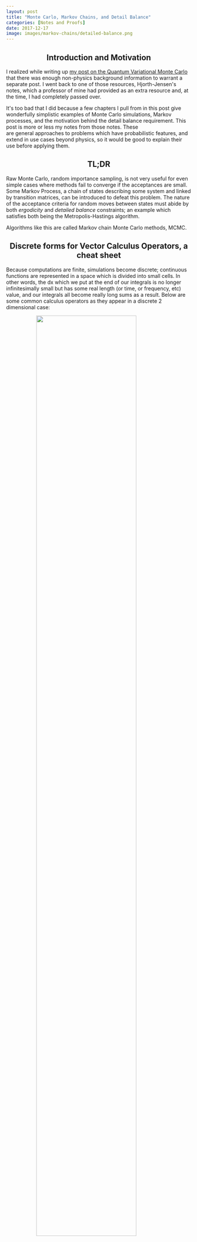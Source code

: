 ```yaml
---
layout: post
title: "Monte Carlo, Markov Chains, and Detail Balance"
categories: [Notes and Proofs]
date: 2017-12-17
image: images/markov-chains/detailed-balance.png
---
```


<script type="text/x-mathjax-config">
MathJax.Hub.Config({
  CommonHTML: { scale: 150 },
  tex2jax: {inlineMath: [['$','$'], ['\\(','\\)']]}
});
</script>
<script type="text/javascript" async
src="https://cdnjs.cloudflare.com/ajax/libs/mathjax/2.7.0/MathJax.js?config=TeX-AMS-MML_HTMLorMML" type="text/javascript"></script>

<h2 align="center">Introduction and Motivation</h2>	

I realized while writing up [my post on the Quantum Variational Monte Carlo](https://kyle-lewis.github.io/physics/cuda/2017/07/19/Variational-Monte-Carlo-in-QM.html ) that there was enough non-physics background information to warrant a separate post. I went back to one of those resources, Hjorth-Jensen's notes, which a professor of mine had provided as an extra resource and, at the time, I had completely passed over.

It's too bad that I did because a few chapters I pull from in this post give wonderfully simplistic examples of Monte Carlo simulations, Markov processes, and the motivation behind the detail balance requirement. This post is more or less my notes from those notes. These are general approaches to problems which have probabilistic features, and extend in use cases beyond physics, so it would be good to explain their use before applying them.

<h2 align="center">TL;DR</h2>

Raw Monte Carlo, random importance sampling, is not very useful for even simple cases where methods fail to converge if the acceptances are small. Some Markov Process, a chain of states describing some system and linked by transition matrices, can be introduced to defeat this problem. The nature of the acceptance criteria for random moves between states must abide by both *ergodicity* and *detailed balance* constraints; an example which satisfies both being the Metropolis-Hastings algorithm.

Algorithms like this are called Markov chain Monte Carlo methods, MCMC.

<h2 align="center">Discrete forms for Vector Calculus Operators, a cheat sheet</h2>

Because computations are finite, simulations become discrete; continuous functions are represented in a space which is divided into small cells. In other words, the dx which we put at the end of our integrals is no longer infinitesimally small but has some real length (or time, or frequency, etc) value, and our integrals all become really long sums as a result. Below are some common calculus operators as they appear in a discrete 2 dimensional case:

<figure>
	<img src="{{site.baseurl}}/images/markov-chains/discreteoperatorsunaltered1.png" style="padding-bottom:0.5em; width:80%; max-width:800px; margin-left:auto; margin-right:auto; display:block;" />
	<figcaption style="text-align:center;"></figcaption>
</figure>

Which I borrowed from [a chapter of Nvidias cuda gems book](http://meatfighter.com/fluiddynamics/GPU_Gems_Chapter_38.pdf) to avoid the Latex work. I promise that thinking about these for a minute to check that they make sense is worth anyone's time here.

<h2 align="center">Markov Chains, Discretized Diffusion example</h2>

We can apply a Markov chain to random walks simulating the evolution described by the diffusion equation:

<div style="font-size: 150%;">
	$$ \frac{\partial w(x, t)}{\partial t} = D \frac{\partial^2 w(x,t)}{\partial x^2} $$
</div>
where

<div style="font-size: 150%;">
	$$ w(x, t)\partial x $$
</div>
is the probability of finding a particle in some discrete region dx and at some time t. It is the classical equivalent of the wavefunction I discuss in the variational monte carlo project.

The *chain* in a Markov chain is a chain between states of a system. The states of *our* system, for example, can be simply the set of [0, 1] values indicating the position of a particle on a discrete lattice in one dimensional space, with divisions of length $l$

<figure>
	<img src="{{site.baseurl}}/images/markov-chains/discretelineplot.png" style="padding-bottom:0.5em; width:80%; margin-left:auto; max-width:600px; margin-right:auto; display:block;" />
	<figcaption style="text-align:center;"></figcaption>
</figure>

Additionally, we can introduce a probability that the particle will will move right or left by the distance l, Pl, and Pr during some (also discretized) time step $\Delta t = \epsilon$. This can be written:

<div style="font-size: 150%;">
	$$ W_{ij} (\epsilon) = w(il - jl, \epsilon) $$
</div>

where:

<div style="font-size: 150%;">
	$$ w(il - jl, \epsilon) = 
		\begin{cases}
			\frac{1}{2} & \text{if $|i - j| = 1$} 
			0 & \text{otherwise}
		\end{cases}
	$$
</div>

The PDF at any later timestep t is generated by applying the transition function w, n times to the state, where n is the number of discrete timesteps to walk through. We can represent the transition in matrix form:

<div style="font-size: 150%;">
	$$ w^n(\epsilon)_{ij} = w(il - jl, n\epsilon) $$
</div>

and therefore:
<div style="font-size: 150%;">
	$$ \vec{w}(n\epsilon) = \hat W(\epsilon) \vec{w}(0) $$
</div>

Our transition matrix looks like the combination of two matrices which represent right moves $\hat{R}$ and left moves $\hat{L}$ and we apply it to our state with the point at zero:

<div style="font-size: 150%;">

	$$ \begin{pmatrix}
	0 & \frac{1}{2} & 0 & 0 & 0 \\\
	\frac{1}{2} & 0 & \frac{1}{2} & 0 & 0 \\\
	0 & \frac{1}{2} & 0 & \frac{1}{2} & 0 \\\
	0 & 0 & \frac{1}{2} & 0 & \frac{1}{2} \\\
	0 & 0 & 0 & \frac{1}{2} & 0 \\\
	\end{pmatrix}
	$$

</div>

This sort transition matrix is sometimes called a Markov matrix, a Probability matrix, or a Stochastic matrix. Note that because all rows and all columns sum to 1 the transition preserves the number of particles in the state. The continued application a Markov matrix forms a Markov chain of states.

Many applications of our transition matrix, written in the Left+Right form:

<div style="font-size: 150%;">
$$ \hat{w}(\epsilon) = \frac{1}{2}(\hat{L} + \hat{R}) $$
</div>

<div style="font-size: 150%;">
$$ \hat{w}^2(2\epsilon) = \frac{1}{4}(\hat{L}^2 + \hat{R}^2 + 2\hat{R}\hat{L}) $$
</div>

<div style="font-size: 150%;">
$$ \hat{w}^2(3\epsilon) = \frac{1}{8}(\hat{L}^3 + \hat{R}^3 + 3\hat{R}^2\hat{L} + 3\hat{R}\hat{L}^2) $$
</div>
or, using binomial coefficients we can represent n timesteps:

<div style="font-size: 150%;">
	$$
	\hat{W}^n(n\epsilon) = \frac{1}{2^n}\sum_{k=0}^n {n \choose k} \hat{R}^k\hat{L}^{n-k}
	$$
</div>

Where the 2^n term is a normalization factor. Moving from states i to j:

<div style="font-size: 150%;">
	$$
	W(il - jl, n\epsilon) = 
	\begin{cases}
		\frac{1}{2^n}{n \choose \frac{1}{2}(n + i + j)} & |i - j| \le n \\
		0 & \text{otherwise}
	\end{cases}
	$$
</div>

Which just says that some probability exists for the particle to be found at a location as long as the location is within the maximum range the particle could have reached by that time. If the particle starts at zero the PDF for locations i becomes:

<div style="font-size: 150%;">
	$$
	\hat{w_i}(n\epsilon) = \frac{1}{2^n}{n \choose \frac{1}{2}(n + i)}
	$$
</div>

Converting $i$'s to $xl$'s and $n\epsilon$ to $t$, and using the recursion relation for binomial coefficients:

<div style="font-size: 150%;">
	$$
	w(x, t + \epsilon) = 
		\frac{1}{2}w(x + l, t) + \frac{1}{2}w(x - l,t)
	$$
</div>

Which makes sense, the probability to find a particle at position x in the next time step would only be non-zero if there was a particle currently to the right or left. Subtracting w(x, t + e) to get the time derivative on the left side, and multiplying by the proper unit signature:

<div style="font-size: 150%;">
	$$
	\frac{w(x, t + \epsilon) - w(x,t)}{\epsilon} = 
		\frac{l^2}{2\epsilon}\frac{w(x + l,t) - 2w(x,t) + w(x - l,t)}{l^2}
	$$
</div>

Looking at the cheat sheet for the gradient and laplacian discrete forms (and removing the extra terms because this is a 1D case) we've recovered exactly the discrete form of the diffusion equation from the application of our transition matrix. So, a Markov chain approximates a real physical process given enough states and a small enough time step.

<h2 align="center">Detailed Balance</h2>

Recreating diffusion isn't all too interesting because the equilibrium state, when our transformation matrix has been applied an "infinite" number of times, is just equal probability everywhere. What if we wan't to achieve some other final distribution? It turns out we can just fine as long as we are looking for equilibrium states of a particular system, and in fact with a few restrictions on our Markov chain we can get to distributions which otherwise would require an intractable amount of computation.

Generally we've been able to say this of our state:

<div style="font-size: 150%;">
	$$ \vec{w}(t + 1) = \hat{W}\vec{w}(t) $$
</div>	

The state in the next time step is acquired by applying the transformation matrix to the previous timestep. An equilibrium will have been reached when repeated application of the matrix yields no change. e.g.

<div style="font-size: 150%;">
$$ \vec{w}(t = \infty) = \hat{W}\vec{w}(t = \infty) $$
</div>

For our Markov process to reach equilibrium we require some set of states which have no net flow of probability. I'll draw this out first:

<figure>
	<img src="{{site.baseurl}}/images/markov-chains/detailed-balance.png" style="padding-bottom:0.5em; width:80%; margin-left:auto; max-width:600px; margin-right:auto; display:block;" />
	<figcaption style="text-align:center;"></figcaption>
</figure>

In this cycle of states, which could have easily included more than two states, there is no net flow of probability (or whatever it is your states are measuring!) between any pair of states. You might think of this as the equivalent of some chemical equilibrium in a reaction. This is the detailed balance condition that we want to impose on our process. Another way of describing this would be to say that a particular Markov chain is reversible. 

Writing this out:

<div style="font-size: 150%;">
	$$W(j \rightarrow i)w_j = W(i \rightarrow j)w_i$$
</div>

or in the form of a ratio as we will use it:

<div style="font-size: 150%;">
	$$\frac{W(j \rightarrow i)}{W(i \rightarrow j)} = \frac{w_i}{w_j}$$
</div>

Again, for any state $i$, to and from any other state $j$.

<h2 align="center">An example application to the Boltzmann Distribution using the Metropolis-Hastings algorithm</h2>

To demonstrate the use of detailed balance in a markov process we can apply the concepts to generate the Boltzmann distribution. The Boltzmann distribution describes the probability of finding a microstate of particles (classically of some gas) with a certain energy $E_i$. It looks like:

<div style="font-size: 150%;">
	$$ w_i = \frac{e^{- \beta(E_i)}}{Z} $$
</div>

The states that we are dealing with now are much larger and more complex than the one dimensional single particle. Now we can think of some large distribution of particles in three dimensions, with each possible configuration of particles (within some discretization scheme) making up our explorable "state space".

$Z$, the partition function, is a normalization coefficient which is the sum of all probabilities across all possible microstates of the system. There are essentially an infinite number of microstates for these systems so brute force population of the distribution via Monte Carlo would be pretty ineffective. However, we know the equilibrium will satisfy the detail balance condition, and so we can select for random movements between states which maintain the detail balance ratio which we described in the previous section. Doing so will bring us to the "solved" equilibrium state without ever having to explicitly integrate over all possible states.

What i'm describing is the acceptance criteria used in the Metropolis algorithm. Given that a Markov process must satisfy a detail balance ratio, for the Boltzmann distribution this means:

<div style="font-size: 150%;">
	$$ \frac{w_i}{w_j} = e^{- \beta(E_i - E_j)} $$
</div>

And so, when applying randomized transitions to the state, we want our acceptance rate to conform to this ratio. This "guides" our state transitions towards the equilibrium described by Boltzmann.

So if we make random moves among the particles in the system, and accept/deny those moves based on the criteria:

<div style="font-size: 150%;">
	$$ \frac{A(j \rightarrow i)}{A(i \rightarrow j)} = e^{- \beta(E_i - E_j)} $$
</div>

Where $A$ is an acceptance rate for the move between states $i$ and $j$.

We know systems in equilibrium will inhabit the lowest energy states available to them, and so a simple test would be to only accept random state changes which lower the energy. This *would* give give us solutions, but would get stuck in any local minima which exist in our state space, generally speaking. This is another way of saying that such a simple acceptance criteria would violate [ergodicity](https://en.wikipedia.org/wiki/Ergodicity). Even given an infinite amount of computing time, we would not explore *all* available states and therefore never be sure that we had found the correct solution rather than a local minimum.

To make our Markov chain abide by this ergodic constraint we must accept moves which do not lower the energy of the state as well, but with a probability which corresponds to the ratio described by the detail balance condition. Detail balance gives us the proper form of the equilibrium distribution, ergodicity ensures that the chain does not get stuck forming that distribution in a local minima. That sums up the Metropolis algorithm, which reads:

<div style="font-size: 150%;">
	$$
	A(j \rightarrow i) = 
		\begin{cases}
			e^{- \beta(E_i - E_j)} & E_i - E_j > 0 \\
			1 & \text{otherwise}
		\end{cases}
	$$
</div>

To summarize, the Metropolis algorithm is an implementation of a Markov chain which abides by certain constraints such as detailed balance. The detail balance condition one comes up with determines the equilibrium state the chain trends towards, and you can use such a condition to find distributions which would have been intractable by brute force integration or Monte Carlo sampling.

Keep in mind that this is just one sample application. You can see an application of the Metropolis algorithm in [my follow up post on the Quantum Variational Monte Carlo](https://kyle-lewis.github.io/physics/cuda/2017/07/19/Variational-Monte-Carlo-in-QM.html)

<h2 align="center">References</h2>

- Morten Hjorth-Jensen's <a href="http://www.uio.no/studier/emner/matnat/fys/FYS3150/h09/undervisningsmateriale/Lecture%20Notes/lectures2009.pdf" target="_blank">Lecture notes on Computational Physics.</a>

- Various wiki pages display discrete forms of common operators in use. Never discount Wikipedia. 